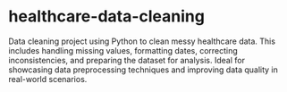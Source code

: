 # healthcare-data-cleaning
Data cleaning project using Python to clean messy healthcare data. This includes handling missing values, formatting dates, correcting inconsistencies, and preparing the dataset for analysis. Ideal for showcasing data preprocessing techniques and improving data quality in real-world scenarios.
